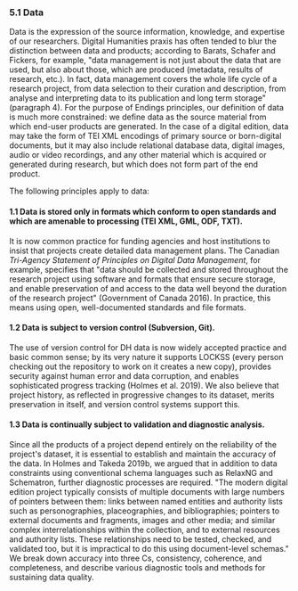 ### 5.1 Data

Data is the expression of the source information, knowledge, and expertise of our researchers. Digital Humanities praxis has often tended to blur the distinction between data and products; according to Barats, Schafer and Fickers, for example, "data management is not just about the data that are used, but also about those, which are produced (metadata, results of research, etc.). In fact, data management covers the whole life cycle of a research project, from data selection to their curation and description, from analyse and interpreting data to its publication and long term storage" (paragraph 4). For the purpose of Endings principles, our definition of data is much more constrained: we define data as the source material from which end-user products are generated. In the case of a digital edition, data may take the form of TEI XML encodings of primary source or born-digital documents, but it may also include relational database data, digital images, audio or video recordings, and any other material which is acquired or generated during research, but which does not form part of the end product.

The following principles apply to data:

#### 1.1 Data is stored only in formats which conform to open standards and which are amenable to processing (TEI XML, GML, ODF, TXT).

It is now common practice for funding agencies and host institutions to insist that projects create detailed data management plans. The Canadian _Tri-Agency Statement of Principles on Digital Data Management_, for example, specifies that "data should be collected and stored throughout the research project using software and formats that ensure secure storage, and enable preservation of and access to the data well beyond the duration of the research project" (Government of Canada 2016). In practice, this means using open, well-documented standards and file formats.

#### 1.2 Data is subject to version control (Subversion, Git).

The use of version control for DH data is now widely accepted practice and basic common sense; by its very nature it supports LOCKSS (every person checking out the repository to work on it creates a new copy), provides security against human error and data corruption, and enables sophisticated progress tracking (Holmes et al. 2019). We also believe that project history, as reflected in progressive changes to its dataset, merits preservation in itself, and version control systems support this.

#### 1.3 Data is continually subject to validation and diagnostic analysis.

Since all the products of a project depend entirely on the reliability of the project's dataset, it is essential to establish and maintain the accuracy of the data. In Holmes and Takeda 2019b, we argued that in addition to data constraints using conventional schema languages such as RelaxNG and Schematron, further diagnostic processes are required. "The modern digital edition project typically consists of multiple documents with large numbers of pointers between them: links between named entities and authority lists such as personographies, placeographies, and bibliographies; pointers to external documents and fragments, images and other media; and similar complex interrelationships within the collection, and to external resources and authority lists. These relationships need to be tested, checked, and validated too, but it is impractical to do this using document-level schemas." We break down accuracy into three Cs, consistency, coherence, and completeness, and describe various diagnostic tools and methods for sustaining data quality.


